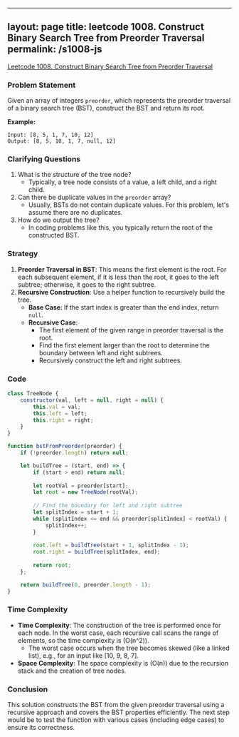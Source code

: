 
---
layout: page
title: leetcode 1008. Construct Binary Search Tree from Preorder Traversal
permalink: /s1008-js
---
[Leetcode 1008. Construct Binary Search Tree from Preorder Traversal](https://algoadvance.github.io/algoadvance/l1008)
### Problem Statement
Given an array of integers `preorder`, which represents the preorder traversal of a binary search tree (BST), construct the BST and return its root.

**Example:**
```
Input: [8, 5, 1, 7, 10, 12]
Output: [8, 5, 10, 1, 7, null, 12]
```

### Clarifying Questions
1. What is the structure of the tree node?
   - Typically, a tree node consists of a value, a left child, and a right child.
2. Can there be duplicate values in the `preorder` array?
   - Usually, BSTs do not contain duplicate values. For this problem, let's assume there are no duplicates.
3. How do we output the tree?
   - In coding problems like this, you typically return the root of the constructed BST.

### Strategy
1. **Preorder Traversal in BST**: This means the first element is the root. For each subsequent element, if it is less than the root, it goes to the left subtree; otherwise, it goes to the right subtree.
2. **Recursive Construction**: Use a helper function to recursively build the tree.
   - **Base Case**: If the start index is greater than the end index, return `null`.
   - **Recursive Case**:
     - The first element of the given range in preorder traversal is the root.
     - Find the first element larger than the root to determine the boundary between left and right subtrees.
     - Recursively construct the left and right subtrees.

### Code
```javascript
class TreeNode {
    constructor(val, left = null, right = null) {
        this.val = val;
        this.left = left;
        this.right = right;
    }
}

function bstFromPreorder(preorder) {
    if (!preorder.length) return null;

    let buildTree = (start, end) => {
        if (start > end) return null;
        
        let rootVal = preorder[start];
        let root = new TreeNode(rootVal);
        
        // Find the boundary for left and right subtree
        let splitIndex = start + 1;
        while (splitIndex <= end && preorder[splitIndex] < rootVal) {
            splitIndex++;
        }
        
        root.left = buildTree(start + 1, splitIndex - 1);
        root.right = buildTree(splitIndex, end);
        
        return root;
    };

    return buildTree(0, preorder.length - 1);
}
```

### Time Complexity
- **Time Complexity**: The construction of the tree is performed once for each node. In the worst case, each recursive call scans the range of elements, so the time complexity is \(O(n^2)\).
  - The worst case occurs when the tree becomes skewed (like a linked list), e.g., for an input like [10, 9, 8, 7].
- **Space Complexity**: The space complexity is \(O(n)\) due to the recursion stack and the creation of tree nodes.

### Conclusion
This solution constructs the BST from the given preorder traversal using a recursive approach and covers the BST properties efficiently. The next step would be to test the function with various cases (including edge cases) to ensure its correctness.
